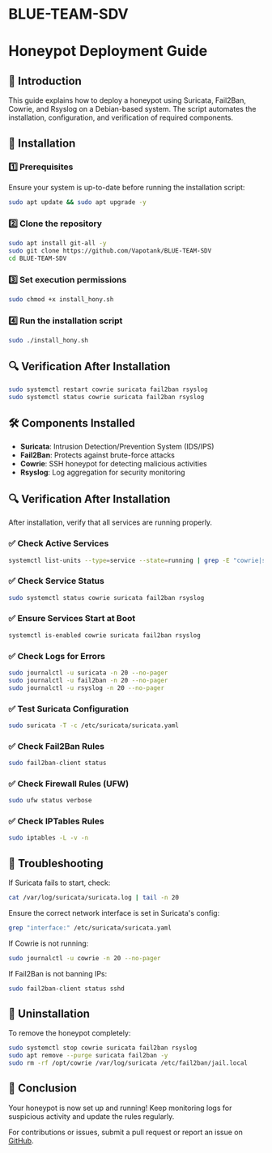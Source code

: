 # BLUE-TEAM-SDV
 # Honeypot Deployment Guide

## 📌 Introduction
This guide explains how to deploy a honeypot using Suricata, Fail2Ban, Cowrie, and Rsyslog on a Debian-based system. The script automates the installation, configuration, and verification of required components.

## 🚀 Installation

### 1️⃣ Prerequisites
Ensure your system is up-to-date before running the installation script:
```bash
sudo apt update && sudo apt upgrade -y
```

### 2️⃣ Clone the repository
```bash
sudo apt install git-all -y
sudo git clone https://github.com/Vapotank/BLUE-TEAM-SDV
cd BLUE-TEAM-SDV
```

### 3️⃣ Set execution permissions
```bash
sudo chmod +x install_hony.sh
```

### 4️⃣ Run the installation script
```bash
sudo ./install_hony.sh
```
## 🔍 Verification After Installation
```bash
sudo systemctl restart cowrie suricata fail2ban rsyslog
sudo systemctl status cowrie suricata fail2ban rsyslog
```

## 🛠️ Components Installed
- **Suricata**: Intrusion Detection/Prevention System (IDS/IPS)
- **Fail2Ban**: Protects against brute-force attacks
- **Cowrie**: SSH honeypot for detecting malicious activities
- **Rsyslog**: Log aggregation for security monitoring

## 🔍 Verification After Installation

After installation, verify that all services are running properly.

### ✅ Check Active Services
```bash
systemctl list-units --type=service --state=running | grep -E "cowrie|suricata|fail2ban|rsyslog"
```

### ✅ Check Service Status
```bash
sudo systemctl status cowrie suricata fail2ban rsyslog
```

### ✅ Ensure Services Start at Boot
```bash
systemctl is-enabled cowrie suricata fail2ban rsyslog
```

### ✅ Check Logs for Errors
```bash
sudo journalctl -u suricata -n 20 --no-pager
sudo journalctl -u fail2ban -n 20 --no-pager
sudo journalctl -u rsyslog -n 20 --no-pager
```

### ✅ Test Suricata Configuration
```bash
sudo suricata -T -c /etc/suricata/suricata.yaml
```

### ✅ Check Fail2Ban Rules
```bash
sudo fail2ban-client status
```

### ✅ Check Firewall Rules (UFW)
```bash
sudo ufw status verbose
```

### ✅ Check IPTables Rules
```bash
sudo iptables -L -v -n
```

## 🛑 Troubleshooting

If Suricata fails to start, check:
```bash
cat /var/log/suricata/suricata.log | tail -n 20
```

Ensure the correct network interface is set in Suricata's config:
```bash
grep "interface:" /etc/suricata/suricata.yaml
```

If Cowrie is not running:
```bash
sudo journalctl -u cowrie -n 20 --no-pager
```

If Fail2Ban is not banning IPs:
```bash
sudo fail2ban-client status sshd
```

## 🔄 Uninstallation
To remove the honeypot completely:
```bash
sudo systemctl stop cowrie suricata fail2ban rsyslog
sudo apt remove --purge suricata fail2ban -y
sudo rm -rf /opt/cowrie /var/log/suricata /etc/fail2ban/jail.local
```

## 🎯 Conclusion
Your honeypot is now set up and running! Keep monitoring logs for suspicious activity and update the rules regularly.

For contributions or issues, submit a pull request or report an issue on [GitHub](https://github.com/your-repo/honeypot-deploy).


  